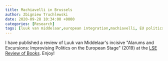 ```yaml
---
title: Machiavelli in Brussels
author: Zbigniew Truchlewski
date: 2020-09-28 10:34:00 +0000
categories: [Research]
tags: [luuk van middelaar,european integration,machiavelli, EU politics]
---
```


I have published a review of Luuk van Middelaar's incisive "Alarums and Excursions: Improvising Politics on the European Stage" (2019) at the [LSE Review of Books](https://blogs.lse.ac.uk/lsereviewofbooks/2020/09/28/book-review-alarums-and-excursions-improvising-politics-on-the-european-stage-by-luuk-van-middelaar/). Enjoy!